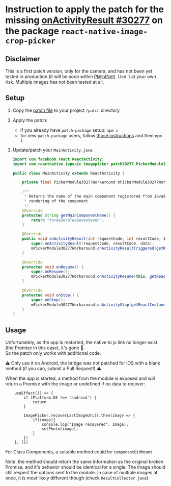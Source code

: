 # Instruction to apply the patch for the missing [onActivityResult #30277](https://github.com/HugoGresse/react-native-issue-30277#react-native-issue-30277) on the package `react-native-image-crop-picker`

## Disclaimer
This is a first patch version, only for the camera, and has not been yet tested in production (it will be soon within [Pl@ntNet](https://play.google.com/store/apps/details?id=org.plantnet)). Use it at your own risk. Multiple images has not been tested at all. 

## Setup

1. Copy the [patch file](https://github.com/HugoGresse/react-native-issue-30277/blob/main/patches/react-native-image-crop-picker%2B0.36.0.patch) to your project `/patch` directory
2. Apply the patch: 
    - if you already have `patch-package` setup: `npm i`
    - for new `patch-package` users, follow [those instructions](https://github.com/ds300/patch-package#readme) and then `npm i`
3. Update/patch your `MainActivity.java`: 

    ```java
    import com.facebook.react.ReactActivity;
    import com.reactnative.ivpusic.imagepicker.patch30277.PickerModule30277Workaround;
    
    public class MainActivity extends ReactActivity {
    
        private final PickerModule30277Workaround mPickerModule30277Workaround = new PickerModule30277Workaround();
    
        /**
         * Returns the name of the main component registered from JavaScript. This is used to schedule
         * rendering of the component.
         */
        @Override
        protected String getMainComponentName() {
            return "threeZeroTwoSevenSeven";
        }
    
        @Override
        public void onActivityResult(int requestCode, int resultCode, Intent data) {
            super.onActivityResult(requestCode, resultCode, data);
            mPickerModule30277Workaround.onActivityResultTriggered(getReactInstanceManager(), requestCode, resultCode, data);
        }
    
        @Override
        protected void onResume() {
            super.onResume();
            mPickerModule30277Workaround.onActivityResume(this, getReactInstanceManager());
        }
    
        @Override
        protected void onStop() {
            super.onStop();
            mPickerModule30277Workaround.onActivityStop(getReactInstanceManager());
        }
    }

    ```

## Usage

Unfortunately, as the app is restarted, the native to js link no longer exist (the Promise in this case), it's gone 💫.  
So the patch only works with additional code.  

⚠️ Only use it on Android, the bridge was not patched for iOS with a blank method (if you can, submit a Pull Request!) ⚠️ 

When the app is started, a method from the module is exposed and will return a Promise with the image or undefined if no data to recover:
```
    useEffect(() => {
        if (Platform.OS !== 'android') {
            return
        }

        ImagePicker.recoverLastImageUri().then(image => {
            if(image){
                console.log("Image recovered", image);
                setPhoto(image);
            }
        })
    }, [])
```

For Class Components, a suitable method could be `componentDidMount`

Note: the method should return the same information as the original broken Promise, and it's behavior should be identical for a single. The image should still respect the options sent to the module. In case of multiple images at once, it is most likely different though (check `ResultCollector.java`) 
